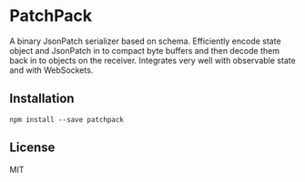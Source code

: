 # PatchPack  

A binary JsonPatch serializer based on schema. Efficiently encode state object and JsonPatch in to compact byte buffers and then decode them back in to objects on the receiver. Integrates very well with observable state and with WebSockets.

## Installation

```
npm install --save patchpack
```

## License

MIT